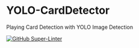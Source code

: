 # YOLO-CardDetector
Playing Card Detection with YOLO Image Detection

[![GitHub Super-Linter](https://github.com/Nick-Vazquez/YOLO-CardDetector/workflows/Lint%20Code%20Base/badge.svg)](https://github.com/marketplace/actions/super-linter)
